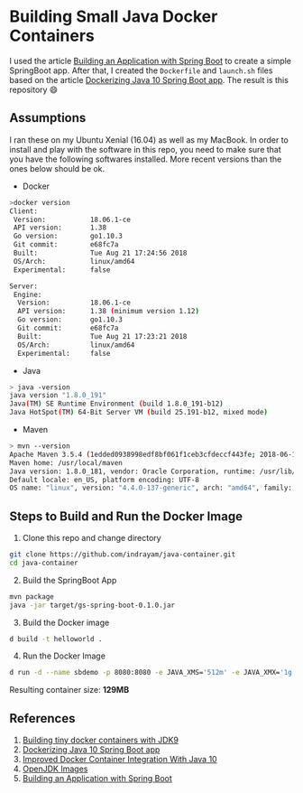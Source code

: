# Building Small Java Docker Containers

I used the article [Building an Application with Spring Boot](https://spring.io/guides/gs/spring-boot/) to create a simple SpringBoot app. After that, I created the `Dockerfile` and `launch.sh` files based on the article [Dockerizing Java 10 Spring Boot app](https://itnext.io/dockerizing-java-10-spring-boot-app-d21e95a348f6). The result is this repository :smile:


## Assumptions

I ran these on my Ubuntu Xenial (16.04) as well as my MacBook. In order to install and play with the software in this repo, you need to make sure that you have the following softwares installed. More recent versions than the ones below should be ok.

- Docker

```bash
>docker version
Client:
 Version:           18.06.1-ce
 API version:       1.38
 Go version:        go1.10.3
 Git commit:        e68fc7a
 Built:             Tue Aug 21 17:24:56 2018
 OS/Arch:           linux/amd64
 Experimental:      false

Server:
 Engine:
  Version:          18.06.1-ce
  API version:      1.38 (minimum version 1.12)
  Go version:       go1.10.3
  Git commit:       e68fc7a
  Built:            Tue Aug 21 17:23:21 2018
  OS/Arch:          linux/amd64
  Experimental:     false
```

- Java

```bash
> java -version
java version "1.8.0_191"
Java(TM) SE Runtime Environment (build 1.8.0_191-b12)
Java HotSpot(TM) 64-Bit Server VM (build 25.191-b12, mixed mode)
``` 

- Maven

```bash
> mvn --version
Apache Maven 3.5.4 (1edded0938998edf8bf061f1ceb3cfdeccf443fe; 2018-06-17T18:33:14Z)
Maven home: /usr/local/maven
Java version: 1.8.0_181, vendor: Oracle Corporation, runtime: /usr/lib/jvm/java-8-openjdk-amd64/jre
Default locale: en_US, platform encoding: UTF-8
OS name: "linux", version: "4.4.0-137-generic", arch: "amd64", family: "unix"
```

## Steps to Build and Run the Docker Image

1. Clone this repo and change directory

```bash
git clone https://github.com/indrayam/java-container.git
cd java-container
```

2. Build the SpringBoot App

```bash
mvn package
java -jar target/gs-spring-boot-0.1.0.jar
```

3. Build the Docker image

```bash
d build -t helloworld .
```

4. Run the Docker Image

```bash
d run -d --name sbdemo -p 8080:8080 -e JAVA_XMS='512m' -e JAVA_XMX='1g' helloworld
```

Resulting container size: **129MB**


## References

1. [Building tiny docker containers with JDK9](https://blog.dekstroza.io/building-minimal-docker-containers-with-java-9/)
2. [Dockerizing Java 10 Spring Boot app](https://itnext.io/dockerizing-java-10-spring-boot-app-d21e95a348f6)
3. [Improved Docker Container Integration With Java 10](https://blog.docker.com/2018/04/improved-docker-container-integration-with-java-10/)
4. [OpenJDK Images](https://hub.docker.com/_/openjdk/)
5. [Building an Application with Spring Boot](https://spring.io/guides/gs/spring-boot/)
